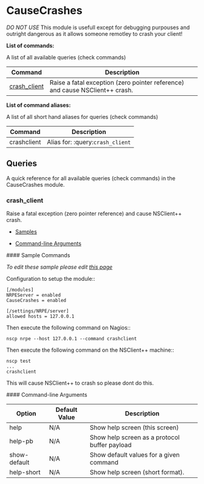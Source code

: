 # CauseCrashes

*DO NOT USE* This module is usefull except for debugging purpouses and outright dangerous as it allows someone remotley to crash your client!



**List of commands:**

A list of all available queries (check commands)

| Command                       | Description                                                                  |
|-------------------------------|------------------------------------------------------------------------------|
| [crash_client](#crash_client) | Raise a fatal exception (zero pointer reference) and cause NSClient++ crash. |


**List of command aliases:**

A list of all short hand aliases for queries (check commands)


| Command     | Description                      |
|-------------|----------------------------------|
| crashclient | Alias for: :query:`crash_client` |





## Queries

A quick reference for all available queries (check commands) in the CauseCrashes module.

### crash_client

Raise a fatal exception (zero pointer reference) and cause NSClient++ crash.

* [Samples](#crash_client_samples)

* [Command-line Arguments](#crash_client_options)


<a name="crash_client_samples"/>
#### Sample Commands

_To edit these sample please edit [this page](https://github.com/mickem/nscp-docs/blob/master/samples/CauseCrashes_crash_client_samples.md)_

Configuration to setup the module::

```
[/modules]
NRPEServer = enabled
CauseCrashes = enabled

[/settings/NRPE/server]
allowed hosts = 127.0.0.1
```

Then execute the following command on Nagios::

```
nscp nrpe --host 127.0.0.1 --command crashclient
```

Then execute the following command on the NSClient++ machine::

```
nscp test
...
crashclient
```

This will cause NSClient++ to crash so please dont do this.


<a name="crash_client_help"/>

<a name="crash_client_help-pb"/>

<a name="crash_client_show-default"/>

<a name="crash_client_help-short"/>

<a name="crash_client_options"/>
#### Command-line Arguments


| Option       | Default Value | Description                                   |
|--------------|---------------|-----------------------------------------------|
| help         | N/A           | Show help screen (this screen)                |
| help-pb      | N/A           | Show help screen as a protocol buffer payload |
| show-default | N/A           | Show default values for a given command       |
| help-short   | N/A           | Show help screen (short format).              |






